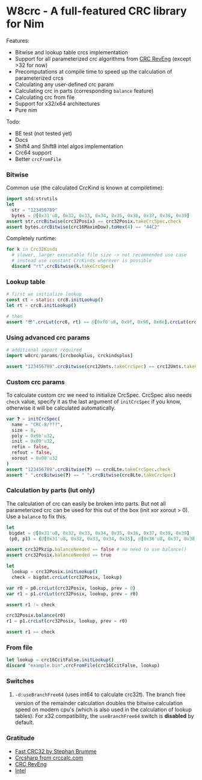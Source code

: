 # W8crc - A full-featured CRC library for Nim

Features:
* Bitwise and lookup table crcs implementation
* Support for all parameterized crc algorithms from [CRC RevEng](https://reveng.sourceforge.io/crc-catalogue/all.htm) (except >32 for now)
* Precomputations at compile time to speed up the calculation of parameterized crcs
* Calculating any user-defined crc param
* Calculating crc in parts (corresponding `balance` feature)
* Calculating crc from file
* Support for x32/x64 architectures
* Pure nim

Todo:
* BE test (not tested yet) 
* Docs
* Shift4 and Shift8 intel algos implementation
* Crc64 support
* Better `crcFromFile`

### Bitwise
Common use (the calculated CrcKind is known at compiletime):
```nim
import std/strutils
let
  str = "123456789"
  bytes = @[0x31'u8, 0x32, 0x33, 0x34, 0x35, 0x36, 0x37, 0x38, 0x39]
assert str.crcBitwise(crc32Posix) == crc32Posix.takeCrcSpec.check
assert bytes.crcBitwise(crc16MaximDow).toHex(4) == "44C2"
```
Completely runtime:
```nim
for k in Crc32Kind:
  # slower, larger executable file size -> not recommended use case
  # instead use constant CrcKinds wherever is possible
  discard "rt".crcBitwise(k.takeCrcSpec)
```
### Lookup table
```nim
# first we initialize lookup
const ct = static: crc8.initLookup()
let rt = crc8.initLookup()

# then
assert "😎".crcLut(crc8, rt) == @[0xf0'u8, 0x9f, 0x98, 0x8e].crcLut(crc8, ct)
```

### Using advanced crc params
```nim
# additional import required
import w8crc/params/[crcbookplus, crckindsplus]

assert "123456789".crcBitwise(crc12Umts.takeCrcSpec) == crc12Umts.takeCrcSpec.check
```

### Custom crc params
To calculate custom crc we need to initialize CrcSpec. CrcSpec also needs `check` value, specify it as the last argument of `initCrcSpec` if you know, otherwise it will be calculated automatically.
```nim
var ❓ = initCrcSpec(
  name = "CRC-8/???",
  size = 8,
  poly = 0x9b'u32,
  init = 0x00'u32,
  refin = false,
  refout = false,
  xorout = 0x00'u32
)
assert "123456789".crcBitwise(❓) == crc8Lte.takeCrcSpec.check
assert " ".crcBitwise(❓) == " ".crcBitwise(crc8Lte.takeCrcSpec)
```

### Calculation by parts (lut only)
The calculation of crc can easily be broken into parts. But not all parameterized crc can be used for this out of the box (init xor xorout > 0). Use a `balance` to fix this.
```nim
let
 bigdat = @[0x31'u8, 0x32, 0x33, 0x34, 0x35, 0x36, 0x37, 0x38, 0x39]
 (p0, p1) = (@[0x31'u8, 0x32, 0x33, 0x34, 0x35], @[0x36'u8, 0x37, 0x38, 0x39])

assert crc32Pkzip.balanceNeeded == false # no need to use balance()
assert crc32Posix.balanceNeeded == true

let
  lookup = crc32Posix.initLookup()
  check = bigdat.crcLut(crc32Posix, lookup)

var r0 = p0.crcLut(crc32Posix, lookup, prev = 0)
var r1 = p1.crcLut(crc32Posix, lookup, prev = r0)

assert r1 != check

crc32Posix.balance(r0)
r1 = p1.crcLut(crc32Posix, lookup, prev = r0)

assert r1 == check
```
### From file
```nim
let lookup = crc16CcitFalse.initLookup()
discard "example.bin".crcFromFile(crc16CcitFalse, lookup)
```

### Switches
1. `-d:useBranchFree64` (uses int64 to calculate crc32❗). The branch free version of the remainder calculation doubles the bitwise calculation speed on modern cpu's (which is also used in the calculation of lookup tables). For x32 compatibility, the `useBranchFree64` switch is **disabled** by default. 

### Gratitude
* [Fast CRC32 by Stephan Brumme](https://create.stephan-brumme.com/crc32/)
* [Crcsharp from crccalc.com](https://github.com/meetanthony/crccsharp)
* [CRC RevEng](https://reveng.sourceforge.io/crc-catalogue/all.htm)
* [Intel](https://www.intel.com/content/dam/www/public/us/en/documents/white-papers/fast-crc-computation-generic-polynomials-pclmulqdq-paper.pdf)
